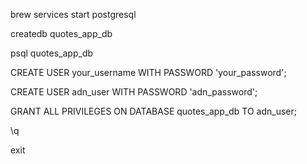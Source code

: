 brew services start postgresql

createdb quotes_app_db

psql quotes_app_db

CREATE USER your_username WITH PASSWORD 'your_password';

CREATE USER adn_user WITH PASSWORD 'adn_password';

GRANT ALL PRIVILEGES ON DATABASE quotes_app_db TO adn_user;

\q

exit

